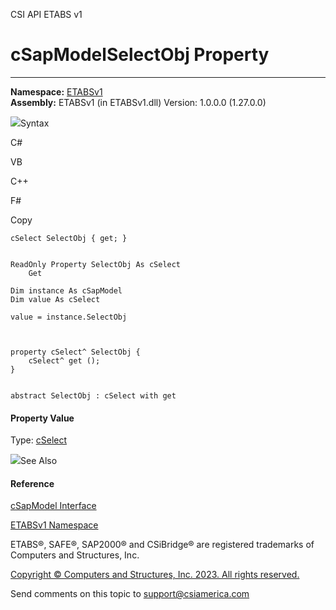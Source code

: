 ﻿

CSI API ETABS v1

# cSapModelSelectObj Property  
  
---  
  
**Namespace:** [ETABSv1](2780f1b8-2033-5289-2298-1cdb2a7508d9.htm)  
**Assembly:** ETABSv1 (in ETABSv1.dll) Version: 1.0.0.0 (1.27.0.0)

![](../icons/SectionExpanded.png)Syntax

C#

VB

C++

F#

Copy

    
    
    cSelect SelectObj { get; }
    
    
    ReadOnly Property SelectObj As cSelect
    	Get
    
    Dim instance As cSapModel
    Dim value As cSelect
    
    value = instance.SelectObj
    
    
    
    property cSelect^ SelectObj {
    	cSelect^ get ();
    }
    
    
    abstract SelectObj : cSelect with get
    

#### Property Value

Type: [cSelect](2acbe9e9-0b14-af63-ad0e-30aff46bf8f7.htm)

![](../icons/SectionExpanded.png)See Also

#### Reference

[cSapModel Interface](fe0b0096-9fef-56a3-9d57-cdef76e0f611.htm)

[ETABSv1 Namespace](2780f1b8-2033-5289-2298-1cdb2a7508d9.htm)

ETABS®, SAFE®, SAP2000® and CSiBridge® are registered trademarks of Computers
and Structures, Inc.  

[Copyright © Computers and Structures, Inc. 2023. All rights
reserved.](http://www.csiamerica.com)

Send comments on this topic to
[support@csiamerica.com](mailto:support%40csiamerica.com?Subject=CSI%20API%20ETABS%20v1)

